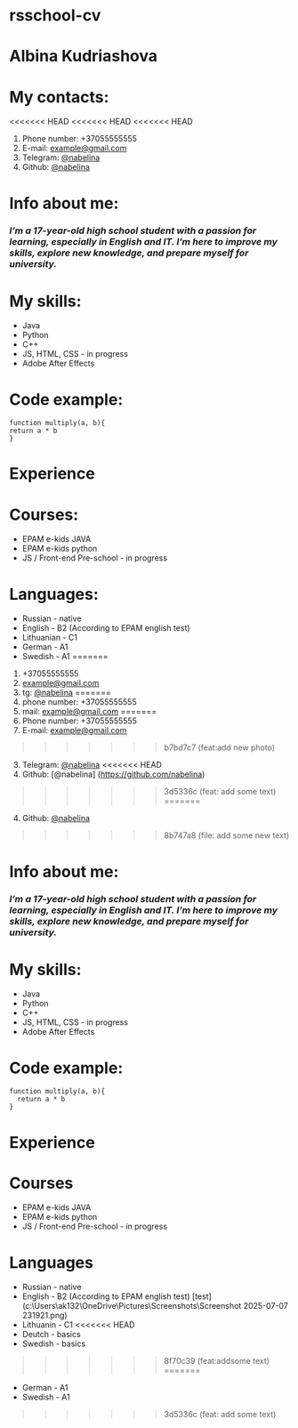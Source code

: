 # rsschool-cv
# Albina Kudriashova
# My contacts:
<<<<<<< HEAD
<<<<<<< HEAD
<<<<<<< HEAD
1. Phone number: +37055555555
2. E-mail: example@gmail.com
3. Telegram: [@nabelina](https://t.me/nabelina)
4. Github: [@nabelina](https://github.com/nabelina)
# Info about me:
### *I’m a 17-year-old high school student with a passion for learning, especially in English and IT. I’m here to improve my skills, explore new knowledge, and prepare myself for university.*
# My skills:
* Java
* Python
* C++
* JS, HTML, CSS - in progress
* Adobe After Effects
# Code example:
```
function multiply(a, b){
return a * b
}
```
# Experience
# Courses:
* EPAM e-kids JAVA
* EPAM e-kids python
* JS / Front-end Pre-school - in progress
# Languages:
* Russian - native
* English - B2 (According to EPAM english test)
* Lithuanian - C1
* German - A1
* Swedish - A1
=======
1. +37055555555
2. example@gmail.com
3. tg: [@nabelina](https://t.me/nabelina)
=======
1. phone number: +37055555555
2. mail: example@gmail.com
=======
1. Phone number: +37055555555
2. E-mail: example@gmail.com
>>>>>>> b7bd7c7 (feat:add new photo)
3. Telegram: [@nabelina](https://t.me/nabelina)
<<<<<<< HEAD
4. Github: [@nabelina] (https://github.com/nabelina)
>>>>>>> 3d5336c (feat: add some text)
=======
4. Github: [@nabelina](https://github.com/nabelina)
>>>>>>> 8b747a8 (file: add some new text)
# Info about me:
### *I’m a 17-year-old high school student with a passion for learning, especially in English and IT. I'm here to improve my skills, explore new knowledge, and prepare myself for university.*
# My skills:
* Java
* Python
* C++
* JS, HTML, CSS - in progress
* Adobe After Effects
# Code example:
```
function multiply(a, b){
  return a * b
}
```
# Experience
# Courses
* EPAM e-kids JAVA
* EPAM e-kids python
* JS / Front-end Pre-school - in progress
# Languages
* Russian - native
* English - B2 (According to EPAM english test)
[test](c:\Users\ak132\OneDrive\Pictures\Screenshots\Screenshot 2025-07-07 231921.png)
* Lithuanin - C1
<<<<<<< HEAD
* Deutch - basics
* Swedish - basics
>>>>>>> 8f70c39 (feat:addsome text)
=======
* German - A1
* Swedish - A1
>>>>>>> 3d5336c (feat: add some text)
